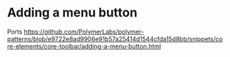 # Adding a menu button

Ports https://github.com/PolymerLabs/polymer-patterns/blob/e9722e8ad9906e91b57a25414d1544cfda15d8bb/snippets/core-elements/core-toolbar/adding-a-menu-button.html